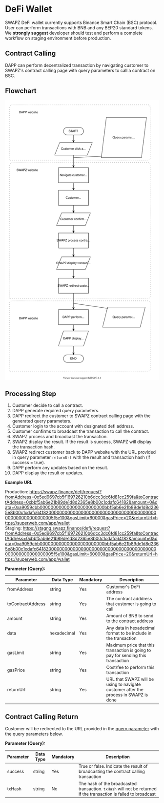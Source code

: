 # DeFi Wallet
SWAPZ DeFi wallet currently supports Binance Smart Chain (BSC) protocol. User can perform transactions with BNB and any BEP20 standard tokens. We **strongly suggest** developer should test and perform a complete workflow on staging environment before production.

## Contract Calling
DAPP can perform decentralized transaction by navigating customer to SWAPZ's contract calling page with query parameters to call a contract on BSC.

## Flowchart
<img src="./assets/callContractFlowChart.svg" alt="Call contract flowchart">

## Processing Step
1. Customer decide to call a contract.
2. DAPP generate required query parameters.
3. DAPP redirect the customer to SWAPZ contract calling page with the generated query parameters.
4. Customer login to the account with designated defi address. 
5. Customer confirms to broadcast the transaction to call the contract.
6. SWAPZ process and broadcast the transaction.
7. SWAPZ display the result. If the result is success, SWAPZ will display the transaction hash.
8. SWAPZ redirect customer back to DAPP website with the URL provided in query parameter `returnUrl` with the result and transaction hash (if success = true).
9. DAPP perform any updates based on the result.
10. DAPP display the result or updates.

**Example URL**

Production: https://swapz.finance/defi/request?fromAddress=0x5ed9697cb5f169726210b6dcc3dc6fd81cc259fa&toContractAddress=0xbbf5ab6e21b89de1d8d2365e8b00c1cdafc64182&amount=0&data=0xa9059cbb000000000000000000000000bbf5ab6e21b89de1d8d2365e8b00c1cdafc641820000000000000000000000000000000000000000000000000000000005f5e100&gasLimit=60000&gasPrice=20&returnUrl=https://superweb.com/app/wallet
<br/>
Staging: https://stagng.swapz.finance/defi/request?fromAddress=0x5ed9697cb5f169726210b6dcc3dc6fd81cc259fa&toContractAddress=0xbbf5ab6e21b89de1d8d2365e8b00c1cdafc64182&amount=0&data=0xa9059cbb000000000000000000000000bbf5ab6e21b89de1d8d2365e8b00c1cdafc641820000000000000000000000000000000000000000000000000000000005f5e100&gasLimit=60000&gasPrice=20&returnUrl=https://superweb.com/app/wallet


**Parameter (Query):**  

|Parameter|Data Type|Mandatory|Description|
|--- |--- |--- |--- |
|fromAddress|string|Yes|Customer's DeFi address|
|toContractAddress|string|Yes|The contract adddress that customer is going to call|
|amount|string|Yes|Amount of BNB to send to the contract address|
|data|hexadecimal|Yes|Any data in hexadecimal format to be include in the transaction|
|gasLimit|string|Yes|Maximum price that this transaction is going to pay for sending this transaction|
|gasPrice|string|Yes|Cost/fee to perform this transaction|
|returnUrl|string|Yes|URL that SWAPZ will be using to navigate customer after the process in SWAPZ is done|


## Contract Calling Return
Customer will be redirected to the URL provided in the [query parameter](#implementation) with the query parameters below.

**Parameter (Query):**  

|Parameter|Data Type|Mandatory|Description|
|--- |--- |--- |--- |
|success|string|Yes|True or false. Indicate the result of broadcasting the contract calling transaction|
|txHash|string|No|The hash of the broadcasted transaction. `txHash` will not be returned if the transaction is failed to broadcast|

